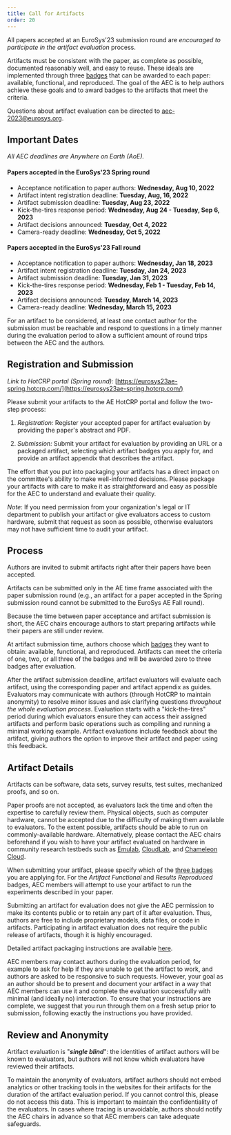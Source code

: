 ```yaml
---
title: Call for Artifacts
order: 20
---
```


All papers accepted at an EuroSys'23 submission round are *encouraged to participate in the artifact evaluation* process.

Artifacts must be consistent with the paper, as complete as possible, documented reasonably well, and easy to reuse.
These ideals are implemented through three [badges](badges) that can be awarded to each paper: available, functional, and reproduced.
The goal of the AEC is to help authors achieve these goals and to award badges to the artifacts that meet the criteria.

Questions about artifact evaluation can be directed to [aec-2023@eurosys.org](mailto:aec-2023@eurosys.org).

## Important Dates

*All AEC deadlines are Anywhere on Earth (AoE).*

#### Papers accepted in the EuroSys'23 Spring round
- Acceptance notification to paper authors: **Wednesday, Aug 10, 2022**
- Artifact intent registration deadline: **Tuesday, Aug, 16, 2022**
- Artifact submission deadline: **Tuesday, Aug 23, 2022**
- Kick-the-tires response period: **Wednesday, Aug 24 - Tuesday, Sep 6, 2023**
- Artifact decisions announced: **Tuesday, Oct 4, 2022**
- Camera-ready deadline: **Wednesday, Oct 5, 2022**

#### Papers accepted in the EuroSys'23 Fall round
- Acceptance notification to paper authors: **Wednesday, Jan 18, 2023**
- Artifact intent registration deadline: **Tuesday, Jan 24, 2023**
- Artifact submission deadline: **Tuesday, Jan 31, 2023**
- Kick-the-tires response period: **Wednesday, Feb 1 - Tuesday, Feb 14, 2023**
- Artifact decisions announced: **Tuesday, March 14, 2023**
- Camera-ready deadline: **Wednesday, March 15, 2023**


For an artifact to be considered, at least one contact author for the submission must be reachable and respond to questions in a timely manner during the evaluation period to allow a sufficient amount of round trips between the AEC and the authors.

## Registration and Submission

*Link to HotCRP portal (Spring round):* [https://eurosys23ae-spring.hotcrp.com/](https://eurosys23ae-spring.hotcrp.com/)

Please submit your artifacts to the AE HotCRP portal and follow the two-step process:

1. *Registration:* Register your accepted paper for artifact evaluation by providing the paper's abstract and PDF.

2. *Submission:* Submit your artifact for evaluation by providing an URL or a packaged artifact, selecting which artifact badges you apply for, and provide an artifact appendix that describes the artifact.

The effort that you put into packaging your artifacts has a direct impact on the committee's ability to make well-informed decisions.
Please package your artifacts with care to make it as straightforward and easy as possible for the AEC to understand and evaluate their quality.

*Note*: If you need permission from your organization's legal or IT department to publish your artifact or give evaluators access to custom hardware, submit that request as soon as possible, otherwise evaluators may not have sufficient time to audit your artifact.

## Process

Authors are invited to submit artifacts right after their papers have been accepted.

Artifacts can be submitted only in the AE time frame associated with the paper submission round (e.g., an artifact for a paper accepted in the Spring submission round cannot be submitted to the EuroSys AE Fall round).

Because the time between paper acceptance and artifact submission is short, the AEC chairs encourage authors to start preparing artifacts while their papers are still under review.

At artifact submission time, authors choose which [badges](badges) they want to obtain: available, functional, and reproduced.
Artifacts can meet the criteria of one, two, or all three of the badges and will be awarded zero to three badges after evaluation.

After the artifact submission deadline, artifact evaluators will evaluate each artifact, using the corresponding paper and artifact appendix as guides.
Evaluators may communicate with authors (through HotCRP to maintain anonymity) to resolve minor issues and ask clarifying questions *throughout the whole evaluation process*.
Evaluation starts with a "kick-the-tires" period during which evaluators ensure they can access their assigned artifacts and perform basic operations
such as compiling and running a minimal working example.
Artifact evaluations include feedback about the artifact, giving authors the option to improve their artifact and paper using this feedback.


## Artifact Details

Artifacts can be software, data sets, survey results, test suites, mechanized proofs, and so on.

Paper proofs are not accepted, as evaluators lack the time and often the expertise to carefully review them.
Physical objects, such as computer hardware, cannot be accepted due to the difficulty of making them available to evaluators.
To the extent possible, artifacts should be able to run on commonly-available hardware. Alternatively, please contact the AEC chairs beforehand if you wish to have your artifact evaluated on hardware in community research testbeds
such as [Emulab](https://www.emulab.net), [CloudLab](https://cloudlab.us), and [Chameleon Cloud](https://www.chameleoncloud.org/).

When submitting your artifact, please specify which of the [three badges](badges) you are applying for.
For the *Artifact Functional* and *Results Reproduced* badges, AEC members will attempt to use your artifact to run the experiments described in your paper.

Submitting an artifact for evaluation does not give the AEC permission to make its contents public or to retain any part of it after evaluation.
Thus, authors are free to include proprietary models, data files, or code in artifacts.
Participating in artifact evaluation does not require the public release of artifacts, though it is highly encouraged.

Detailed artifact packaging instructions are available [here](packaging).

AEC members may contact authors during the evaluation period, for example to ask for help if they are unable to get the artifact to work, and authors are asked to be responsive to such requests.
However, your goal as an author should be to present and document your artifact in a way that AEC members can use it and complete the evaluation successfully with minimal (and ideally no) interaction.
To ensure that your instructions are complete, we suggest that you run through them on a fresh setup prior to submission, following exactly the instructions you have provided.


## Review and Anonymity

Artifact evaluation is "***single blind***": the identities of artifact authors will be known to evaluators, but authors will not know which evaluators have reviewed their artifacts.

To maintain the anonymity of evaluators, artifact authors should not embed analytics or other tracking tools in the websites for their artifacts for the duration of the artifact evaluation period.
If you cannot control this, please do not access this data.
This is important to maintain the confidentiality of the evaluators.
In cases where tracing is unavoidable, authors should notify the AEC chairs in advance so that AEC members can take adequate safeguards.
